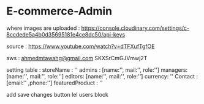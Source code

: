 # E-commerce-Admin
where images are uploaded :
https://console.cloudinary.com/settings/c-8ccdede5a4b0d35695181e4ce8dc50/api-keys

source : https://www.youtube.com/watch?v=dTFXufTgfOE

aws : ahmedmtawahg@gmail.com
SKXSrCmGJVmwj2T


setting table :
storeName : ''
admins : [name:'', mail:'', role:'']
managers: [name:'', mail:'', role:'']
editors: [name:'', mail:'', role:'']
currency: ''
Contact : [email:'' ,phone:'']
featuredProduct : ''


add save changes button lel users block
